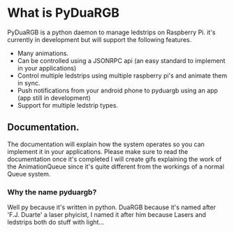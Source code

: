 # What is PyDuaRGB

PyDuaRGB is a python daemon to manage ledstrips on Raspberry Pi.
it's currently in development but will support the following features.

* Many animations.
* Can be controlled using a JSONRPC api (an easy standard to implement in your applications)
* Control multiple ledstrips using multiple raspberry pi's and animate them in sync.
* Push notifications from your android phone to pyduargb using an app (app still in development)
* Support for multiple ledstrip types.

## Documentation.

The documentation will explain how the system operates so you can implement it
in your applications. Please make sure to read the documentation once it's completed
I will create gifs explaining the work of the AnimationQueue since it's quite different from
the workings of a normal Queue system.

### Why the name pyduargb?
Well py because it's written in python. DuaRGB because it's named after 'F.J. Duarte' a laser phyicist,
I named it after him because Lasers and ledstrips both do stuff with light...
